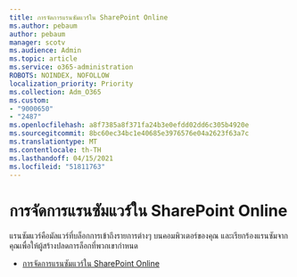 ```yaml
---
title: การจัดการแรนซัมแวร์ใน SharePoint Online
ms.author: pebaum
author: pebaum
manager: scotv
ms.audience: Admin
ms.topic: article
ms.service: o365-administration
ROBOTS: NOINDEX, NOFOLLOW
localization_priority: Priority
ms.collection: Adm_O365
ms.custom:
- "9000650"
- "2487"
ms.openlocfilehash: a8f7385a8f371fa24b3e0efdd02dd6c305b4920e
ms.sourcegitcommit: 8bc60ec34bc1e40685e3976576e04a2623f63a7c
ms.translationtype: MT
ms.contentlocale: th-TH
ms.lasthandoff: 04/15/2021
ms.locfileid: "51811763"
---
```

# <a name="handling-ransomware-in-sharepoint-online"></a>การจัดการแรนซัมแวร์ใน SharePoint Online

แรนซัมแวร์คือมัลแวร์ที่บล็อกการเข้าถึงรายการต่างๆ บนคอมพิวเตอร์ของคุณ และเรียกร้องแรนซัมจากคุณเพื่อให้ผู้สร้างปลดการล็อกที่พวกเขากําหนด
- [การจัดการแรนซัมแวร์ใน SharePoint Online](https://docs.microsoft.com/sharepoint/troubleshoot/security/handling-ransomware-in-sharepoint-online)
